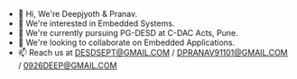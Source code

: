- 👋 Hi, We're Deepjyoth & Pranav.
- 👀 We're interested in Embedded Systems.
- 🌱 We're currently pursuing PG-DESD at C-DAC Acts, Pune.
- 💞️ We're looking to collaborate on Embedded Applications. 
- 📫 Reach us at DESDSEPT@GMAIL.COM / DPRANAV91101@GMAIL.COM / 0926DEEP@GMAIL.COM 

<!---
pgdesd23/pgdesd23 is a ✨ special ✨ repository because its `README.md` (this file) appears on your GitHub profile.
You can click the Preview link to take a look at your changes.
--->
